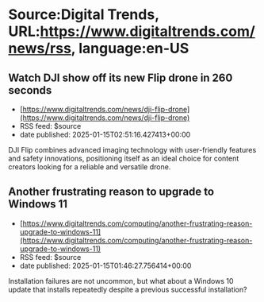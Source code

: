 # Source:Digital Trends, URL:https://www.digitaltrends.com/news/rss, language:en-US

## Watch DJI show off its new Flip drone in 260 seconds
 - [https://www.digitaltrends.com/news/dji-flip-drone](https://www.digitaltrends.com/news/dji-flip-drone)
 - RSS feed: $source
 - date published: 2025-01-15T02:51:16.427413+00:00

DJI Flip combines advanced imaging technology with user-friendly features and safety innovations, positioning itself as an ideal choice for content creators looking for a reliable and versatile drone.

## Another frustrating reason to upgrade to Windows 11
 - [https://www.digitaltrends.com/computing/another-frustrating-reason-upgrade-to-windows-11](https://www.digitaltrends.com/computing/another-frustrating-reason-upgrade-to-windows-11)
 - RSS feed: $source
 - date published: 2025-01-15T01:46:27.756414+00:00

Installation failures are not uncommon, but what about a Windows 10 update that installs repeatedly despite a previous successful installation?

